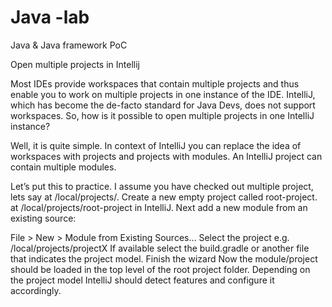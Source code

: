 # Java -lab

Java & Java framework PoC

Open multiple projects in Intellij

Most IDEs provide workspaces that contain multiple projects and thus enable you to work on multiple projects in one
instance of the IDE. IntelliJ, which has become the de-facto standard for Java Devs, does not support workspaces. So, how
is it possible to open multiple projects in one IntelliJ instance?

Well, it is quite simple. In context of IntelliJ you can replace the idea of workspaces with projects and projects with
modules. An IntelliJ project can contain multiple modules.

Let’s put this to practice. I assume you have checked out multiple project, lets say at /local/projects/. Create a new 
empty project called root-project. at /local/projects/root-project in IntelliJ. Next add a new module from an existing source:

File > New > Module from Existing Sources… Select the project e.g. /local/projects/projectX If available select the
build.gradle or another file that indicates the project model. Finish the wizard Now the module/project should be loaded
in the top level of the root project folder. Depending on the project model IntelliJ should detect features and
configure it accordingly.
